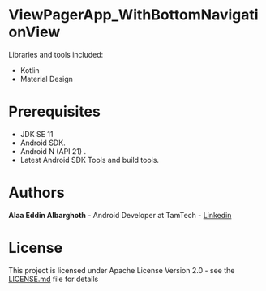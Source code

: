 # ViewPagerApp_WithBottomNavigationView

Libraries and tools included:
- Kotlin
- Material Design

# Prerequisites
- JDK SE 11
- Android SDK.
- Android N (API 21) .
- Latest Android SDK Tools and build tools.

# Authors
<b>Alaa Eddin Albarghoth</b> - Android Developer at TamTech - <a href="https://www.linkedin.com/in/alaaeddin-albrghoth/" rel="nofollow">Linkedin</a>


# License
This project is licensed under  Apache License Version 2.0 - see the <a href="http://www.apache.org/licenses/LICENSE-2.0" rel="nofollow">LICENSE.md</a> file for details


